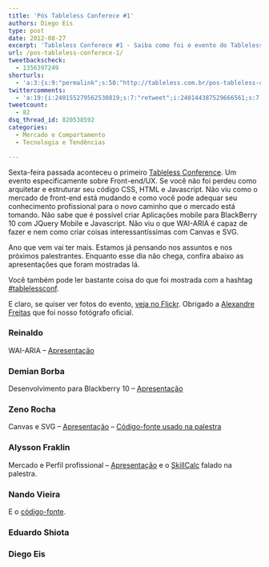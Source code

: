 ```yaml
---
title: 'Pós Tableless Conferece #1'
authors: Diego Eis
type: post
date: 2012-08-27
excerpt: 'Tableless Conferece #1 - Saiba como foi o evento do Tableless e o que rolou sobre front-end, UX e afins.'
url: /pos-tableless-conferece-1/
tweetbackscheck:
  - 1356397249
shorturls:
  - 'a:3:{s:9:"permalink";s:50:"http://tableless.com.br/pos-tableless-conferece-1/";s:7:"tinyurl";s:26:"http://tinyurl.com/8etuzrb";s:4:"isgd";s:19:"http://is.gd/9qKGDx";}'
twittercomments:
  - 'a:19:{i:240155279562530819;s:7:"retweet";i:240144387529666561;s:7:"retweet";i:240141022489882624;s:7:"retweet";i:240140062258524161;s:7:"retweet";i:240139399864655872;s:7:"retweet";i:240133345885958144;s:7:"retweet";i:240131463037739009;s:7:"retweet";i:240129898566516736;s:7:"retweet";i:240129334990483457;s:7:"retweet";i:240126232577064961;s:7:"retweet";i:243031216914309120;s:7:"retweet";i:243029118818607104;s:7:"retweet";i:240800738077466624;s:7:"retweet";i:240463463879680000;s:7:"retweet";i:240461052809183232;s:7:"retweet";i:240460709882908674;s:7:"retweet";i:240430510638252033;s:7:"retweet";i:240275259767525376;s:7:"retweet";i:251010040096497664;s:7:"retweet";}'
tweetcount:
  - 82
dsq_thread_id: 820538592
categories:
  - Mercado e Comportamento
  - Tecnologia e Tendências

---
```

Sexta-feira passada aconteceu o primeiro [Tableless Conference][1]. Um evento especificamente sobre Front-end/UX. Se você não foi perdeu como arquitetar e estruturar seu código CSS, HTML e Javascript. Não viu como o mercado de front-end está mudando e como você pode adequar seu conhecimento profissional para o novo caminho que o mercado está tomando. Não sabe que é possível criar Aplicações mobile para BlackBerry 10 com JQuery Mobile e Javascript. Não viu o que WAI-ARIA é capaz de fazer e nem como criar coisas interessantíssimas com Canvas e SVG.

Ano que vem vai ter mais. Estamos já pensando nos assuntos e nos próximos palestrantes. Enquanto esse dia não chega, confira abaixo as apresentações que foram mostradas lá.

Você também pode ler bastante coisa do que foi mostrada com a hashtag [#tablelessconf][2].

E claro, se quiser ver fotos do evento, [veja no Flickr][3]. Obrigado a [Alexandre Freitas][4] que foi nosso fotógrafo oficial.

### Reinaldo

WAI-ARIA &#8211; [Apresentação][5]

### Demian Borba

Desenvolvimento para Blackberry 10 &#8211; [Apresentação][6]

### Zeno Rocha

Canvas e SVG &#8211; [Apresentação][7] &#8211; [Código-fonte usado na palestra][8]

### Alysson Fraklin

Mercado e Perfil profissional &#8211; [Apresentação][9] e o [SkillCalc][10] falado na palestra.

### Nando Vieira


  
E o [código-fonte][11].

### Eduardo Shiota



### Diego Eis

 [1]: http://tableless.com.br/tablelessconf
 [2]: http://twitter.com/#!/search/%23tablelessconf%20OR%20tablelessconf%20OR%20tableless%20conference
 [3]: http://www.flickr.com/photos/diegoeis/sets/72157631273481758/
 [4]: http://www.alexandref.com/blog/
 [5]: http://www.w3c.br/Agenda/PalestraTablelessConference2012AcessibilidadeHtml5Waiaria
 [6]: http://www.dborba.com/download/PresoTableless2012.pdf
 [7]: http://talks.zenorocha.com/2012/tablelessconf/#1
 [8]: https://github.com/zenorocha/talks
 [9]: http://metawebdesign.org/tablelessConf/
 [10]: http://bit.ly/skillcalc
 [11]: https://github.com/fnando/node-chat/